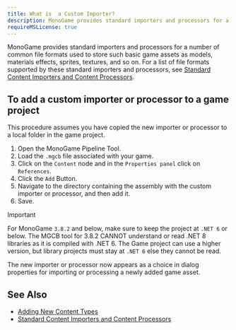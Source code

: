 ```yaml
---
title: What is  a Custom Importer?
description: MonoGame provides standard importers and processors for a number of common file formats used to store such basic game assets as models, materials effects, sprites, textures, and so on. For a list of file formats supported by these standard importers and processors.
requireMSLicense: true
---
```


MonoGame provides standard importers and processors for a number of common file formats used to store such basic game assets as models, materials effects, sprites, textures, and so on. For a list of file formats supported by these standard importers and processors, see [Standard Content Importers and Content Processors](CP_StdImpsProcs.md).

## To add a custom importer or processor to a game project

This procedure assumes you have copied the new importer or processor to a local folder in the game project.

1. Open the MonoGame Pipeline Tool.
2. Load the `.mgcb` file associated with your game.
3. Click on the `Content` node and in the `Properties panel` click on `References`.
4. Click the `Add` Button.
5. Navigate to the directory containing the assembly with the custom importer or processor, and then add it.
6. Save.

> [!IMPORTANT]
> For MonoGame `3.8.2` and below, make sure to keep the project at `.NET 6` or below.  The MGCB tool for 3.8.2 CANNOT understand or read .NET 8 libraries as it is compiled with .NET 6.  The Game project can use a higher version, but library projects must stay at `.NET 6` else they cannot be read.

The new importer or processor now appears as a choice in dialog properties for importing or processing a newly added game asset.

## See Also

- [Adding New Content Types](CP_Content_Advanced.md)  
- [Standard Content Importers and Content Processors](CP_StdImpsProcs.md)  
